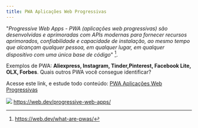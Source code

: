 ```yaml
---
title: PWA Aplicações Web Progressivas
---
```


"*Progressive Web Apps - PWA (aplicações web progressivas) são desenvolvidas e aprimoradas com APIs modernas para fornecer recursos aprimorados, 
confiabilidade e capacidade de instalação, ao mesmo tempo que alcançam qualquer pessoa, em qualquer lugar, 
em qualquer dispositivo com uma única base de código*" [^1].

Exemplos de PWA: **Aliexpress, Instagram, Tinder,Pinterest, Facebook Lite, OLX, Forbes**. Quais outros PWA você consegue identificar?

Acesse este link, e estude todo conteúdo: [PWA Aplicações Web Progressivas](https://web.dev/progressive-web-apps/)  

![](https://web-dev.imgix.net/image/tcFciHGuF3MxnTr1y5ue01OGLBn2/LvIq0sbMK73ycjb2yomw.svg)
https://web.dev/progressive-web-apps/ 



[^1]: https://web.dev/what-are-pwas/

